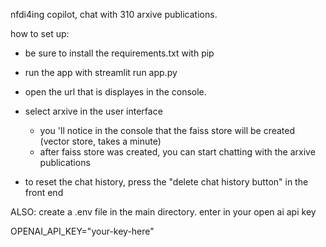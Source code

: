 nfdi4ing copilot, chat with 310 arxive publications.

how to set up:
* be sure to install the requirements.txt with pip
* run the app with streamlit run app.py
* open the url that is displayes in the console. 
* select arxive in the user interface
    * you 'll notice in the console that the faiss store will be created (vector store, takes a minute)
    * after faiss store was created, you can start chatting with the arxive publications

* to reset the chat history, press the "delete chat history button" in the front end


ALSO:
create a .env file in the main directory. enter in your open ai api key

OPENAI_API_KEY="your-key-here"